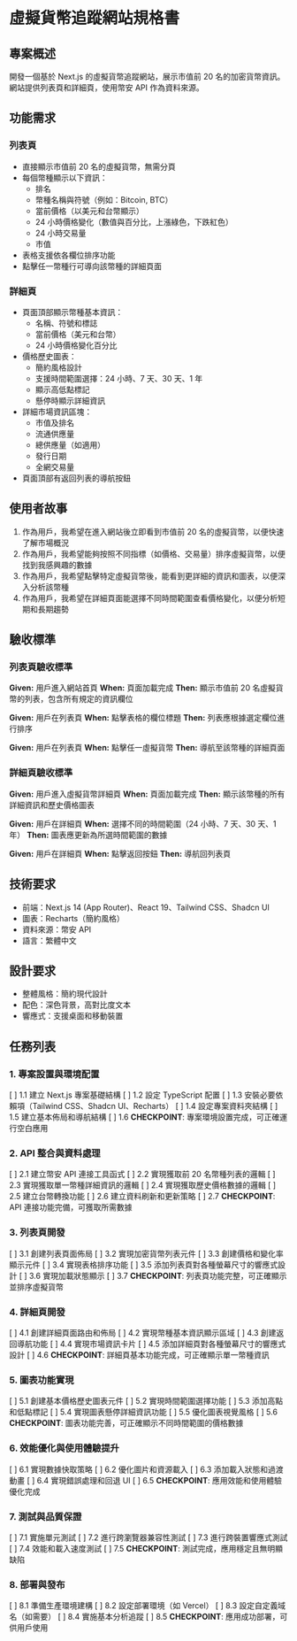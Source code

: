 # 虛擬貨幣追蹤網站規格書

## 專案概述

開發一個基於 Next.js 的虛擬貨幣追蹤網站，展示市值前 20 名的加密貨幣資訊。網站提供列表頁和詳細頁，使用幣安 API 作為資料來源。

## 功能需求

### 列表頁

- 直接顯示市值前 20 名的虛擬貨幣，無需分頁
- 每個幣種顯示以下資訊：
  - 排名
  - 幣種名稱與符號（例如：Bitcoin, BTC）
  - 當前價格（以美元和台幣顯示）
  - 24 小時價格變化（數值與百分比，上漲綠色，下跌紅色）
  - 24 小時交易量
  - 市值
- 表格支援依各欄位排序功能
- 點擊任一幣種行可導向該幣種的詳細頁面

### 詳細頁

- 頁面頂部顯示幣種基本資訊：
  - 名稱、符號和標誌
  - 當前價格（美元和台幣）
  - 24 小時價格變化百分比
- 價格歷史圖表：
  - 簡約風格設計
  - 支援時間範圍選擇：24 小時、7 天、30 天、1 年
  - 顯示高低點標記
  - 懸停時顯示詳細資訊
- 詳細市場資訊區塊：
  - 市值及排名
  - 流通供應量
  - 總供應量（如適用）
  - 發行日期
  - 全網交易量
- 頁面頂部有返回列表的導航按鈕

## 使用者故事

1. 作為用戶，我希望在進入網站後立即看到市值前 20 名的虛擬貨幣，以便快速了解市場概況
2. 作為用戶，我希望能夠按照不同指標（如價格、交易量）排序虛擬貨幣，以便找到我感興趣的數據
3. 作為用戶，我希望點擊特定虛擬貨幣後，能看到更詳細的資訊和圖表，以便深入分析該幣種
4. 作為用戶，我希望在詳細頁面能選擇不同時間範圍查看價格變化，以便分析短期和長期趨勢

## 驗收標準

### 列表頁驗收標準

**Given:** 用戶進入網站首頁
**When:** 頁面加載完成
**Then:** 顯示市值前 20 名虛擬貨幣的列表，包含所有規定的資訊欄位

**Given:** 用戶在列表頁
**When:** 點擊表格的欄位標題
**Then:** 列表應根據選定欄位進行排序

**Given:** 用戶在列表頁
**When:** 點擊任一虛擬貨幣
**Then:** 導航至該幣種的詳細頁面

### 詳細頁驗收標準

**Given:** 用戶進入虛擬貨幣詳細頁
**When:** 頁面加載完成
**Then:** 顯示該幣種的所有詳細資訊和歷史價格圖表

**Given:** 用戶在詳細頁
**When:** 選擇不同的時間範圍（24 小時、7 天、30 天、1 年）
**Then:** 圖表應更新為所選時間範圍的數據

**Given:** 用戶在詳細頁
**When:** 點擊返回按鈕
**Then:** 導航回列表頁

## 技術要求

- 前端：Next.js 14 (App Router)、React 19、Tailwind CSS、Shadcn UI
- 圖表：Recharts（簡約風格）
- 資料來源：幣安 API
- 語言：繁體中文

## 設計要求

- 整體風格：簡約現代設計
- 配色：深色背景，高對比度文本
- 響應式：支援桌面和移動裝置

## 任務列表

### 1. 專案設置與環境配置

[ ] 1.1 建立 Next.js 專案基礎結構
[ ] 1.2 設定 TypeScript 配置
[ ] 1.3 安裝必要依賴項（Tailwind CSS、Shadcn UI、Recharts）
[ ] 1.4 設定專案資料夾結構
[ ] 1.5 建立基本佈局和導航結構
[ ] 1.6 **CHECKPOINT**: 專案環境設置完成，可正確運行空白應用

### 2. API 整合與資料處理

[ ] 2.1 建立幣安 API 連接工具函式
[ ] 2.2 實現獲取前 20 名幣種列表的邏輯
[ ] 2.3 實現獲取單一幣種詳細資訊的邏輯
[ ] 2.4 實現獲取歷史價格數據的邏輯
[ ] 2.5 建立台幣轉換功能
[ ] 2.6 建立資料刷新和更新策略
[ ] 2.7 **CHECKPOINT**: API 連接功能完備，可獲取所需數據

### 3. 列表頁開發

[ ] 3.1 創建列表頁面佈局
[ ] 3.2 實現加密貨幣列表元件
[ ] 3.3 創建價格和變化率顯示元件
[ ] 3.4 實現表格排序功能
[ ] 3.5 添加列表頁對各種螢幕尺寸的響應式設計
[ ] 3.6 實現加載狀態顯示
[ ] 3.7 **CHECKPOINT**: 列表頁功能完整，可正確顯示並排序虛擬貨幣

### 4. 詳細頁開發

[ ] 4.1 創建詳細頁面路由和佈局
[ ] 4.2 實現幣種基本資訊顯示區域
[ ] 4.3 創建返回導航功能
[ ] 4.4 實現市場資訊卡片
[ ] 4.5 添加詳細頁對各種螢幕尺寸的響應式設計
[ ] 4.6 **CHECKPOINT**: 詳細頁基本功能完成，可正確顯示單一幣種資訊

### 5. 圖表功能實現

[ ] 5.1 創建基本價格歷史圖表元件
[ ] 5.2 實現時間範圍選擇功能
[ ] 5.3 添加高點和低點標記
[ ] 5.4 實現圖表懸停詳細資訊功能
[ ] 5.5 優化圖表視覺風格
[ ] 5.6 **CHECKPOINT**: 圖表功能完善，可正確顯示不同時間範圍的價格數據

### 6. 效能優化與使用體驗提升

[ ] 6.1 實現數據快取策略
[ ] 6.2 優化圖片和資源載入
[ ] 6.3 添加載入狀態和過渡動畫
[ ] 6.4 實現錯誤處理和回退 UI
[ ] 6.5 **CHECKPOINT**: 應用效能和使用體驗優化完成

### 7. 測試與品質保證

[ ] 7.1 實施單元測試
[ ] 7.2 進行跨瀏覽器兼容性測試
[ ] 7.3 進行跨裝置響應式測試
[ ] 7.4 效能和載入速度測試
[ ] 7.5 **CHECKPOINT**: 測試完成，應用穩定且無明顯缺陷

### 8. 部署與發布

[ ] 8.1 準備生產環境建構
[ ] 8.2 設定部署環境（如 Vercel）
[ ] 8.3 設定自定義域名（如需要）
[ ] 8.4 實施基本分析追蹤
[ ] 8.5 **CHECKPOINT**: 應用成功部署，可供用戶使用
